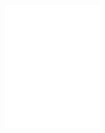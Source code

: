 
<a href="https://github.com/samirparhi-dev">
  <img align="left" width="50%" src="./general.svg"/>
</a>
<!-- <a href="https://github.com/samirparhi-dev">
  <img align="left" width="50%" src="./achievements.svg"/>
</a> -->

